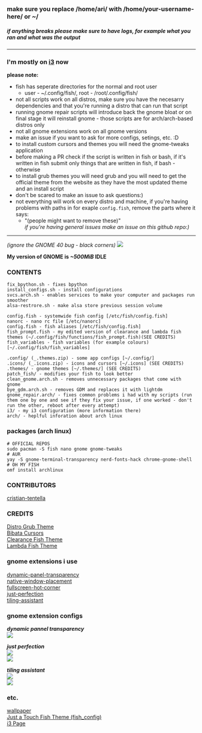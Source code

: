 ### make sure you replace /home/ari/ with /home/your-username-here/ or ~/
##### if anything breaks please make sure to have logs, for example what you ran and what was the output
***
### I'm mostly on [i3](https://github.com/B00bleaTea/my-linux-config/tree/main/i3) now

**please note:**
  - fish has seperate directories for the normal and root user
    - user - ~/.config/fish/, root - /root/.config/fish/
  - not all scripts work on all distros, make sure you have the necesarry dependencies and that you're running a distro that can run that script
  - running gnome repair scripts will introduce back the gnome bloat or on final stage it will reinstall gnome - those scripts are for arch/arch-based distros only
  - not all gnome extensions work on all gnome versions
  - make an issue if you want to ask for more configs, setings, etc. :D
  - to install custom cursors and themes you will need the gnome-tweaks application
  - before making a PR check if the script is written in fish or bash, if it's written in fish submit only things that are written in fish, if bash - otherwise
  - to install grub themes you will need grub and you will need to get the official theme from the website as they have the most updated theme and an install script
  - don't be scared to make an issue to ask questions:)
  - not everything will work on every distro and machine, if you're having problems with paths in for exaple `config.fish`, remove the parts where it says:
    - "(people might want to remove these)"<br/>
     *if you're having general issues make an issue on this github repo:)*

***

*(ignore the GNOME 40 bug - black corners)*
![](https://user-images.githubusercontent.com/71613062/113895838-df3c9c00-97b8-11eb-80b5-0f54ce8982fc.png)

**My version of GNOME is *~500MiB* IDLE**

### CONTENTS
```text
fix_bpython.sh - fixes bpython
install_configs.sh - install configurations
svcs.arch.sh - enables services to make your computer and packages run smoother
alsa-restrore.sh - make alsa store previous session volume

config.fish - systemwide fish config [/etc/fish/config.fish]
nanorc - nano rc file [/etc/nanorc]
config.fish - fish aliases [/etc/fish/config.fish]
fish_prompt.fish - my edited version of clearance and lambda fish themes (~/.config/fish/functions/fish_prompt.fish)(SEE CREDITS)
fish_variables - fish variables (for example colours) [~/.config/fish/fish_variables]

.config/ (_.themes.zip) - some app configs [~/.config/]
.icons/ (_.icons.zip) - icons and cursors [~/.icons] (SEE CREDITS)
.themes/ - gnome themes [~/.themes/] (SEE CREDITS)
patch_fish/ - modifies your fish to look better
clean_gnome.arch.sh - removes unnecessary packages that come with gnome
bye_gdm.arch.sh - removes GDM and replaces it with lightdm
gnome_repair.arch/ - fixes common problems i had with my scripts (run them one by one and see if they fix your issue, if one worked - don't run the other, reboot after every attempt)
i3/ - my i3 configuration (more information there)
arch/ - heplful inforation about arch linux
```

### packages (arch linux)
```shell
# OFFICIAL REPOS
sudo pacman -S fish nano gnome gnome-tweaks
# AUR
yay -S gnome-terminal-transparency nerd-fonts-hack chrome-gnome-shell
# OH MY FISH
omf install archlinux
```

### CONTRIBUTORS
[cristian-tentella](https://github.com/cristian-tentella/)

### CREDITS
[Distro Grub Theme](https://store.kde.org/p/1482847/)<br/>
[Bibata Cursors](https://www.gnome-look.org/p/1197198/)<br/>
[Clearance Fish Theme](https://github.com/oh-my-fish/theme-clearance/)<br/>
[Lambda Fish Theme](https://github.com/hasanozgan/theme-lambda/)

### gnome extensions i use
[dynamic-panel-transparency](https://extensions.gnome.org/extension/1011/dynamic-panel-transparency/)<br/>
[native-window-placement](https://extensions.gnome.org/extension/18/native-window-placement/)<br/>
[fullscreen-hot-corner](https://extensions.gnome.org/extension/1562/fullscreen-hot-corner/)<br/>
[just-perfection](https://extensions.gnome.org/extension/3843/just-perfection/)<br>
[tiling-assistant](https://extensions.gnome.org/extension/3733/tiling-assistant/)

### gnome extension configs
***dynamic pannel transparency***<br/>
![](https://user-images.githubusercontent.com/71613062/113896391-68ec6980-97b9-11eb-8c32-e1ed548d354c.png)<br/>

***just perfection***<br/>
![](https://user-images.githubusercontent.com/71613062/113897512-78b87d80-97ba-11eb-94b2-e0fb68eb7940.png)<br/>
![](https://user-images.githubusercontent.com/71613062/113897615-8ff76b00-97ba-11eb-9e35-7a1d33baee61.png)<br/>

***tiling assistant***<br/>
![](https://user-images.githubusercontent.com/71613062/113908264-db634680-97c5-11eb-9862-dafb6bea2897.png)<br/>
![](https://user-images.githubusercontent.com/71613062/113908052-a2c36d00-97c5-11eb-9218-891385d58a1d.png)<br/>

### etc.
[wallpaper](https://user-images.githubusercontent.com/71613062/113638855-5bbf6580-9667-11eb-992d-5d13080b92ae.jpg)<br/>
[Just a Touch Fish Theme (fish_config)](https://fishshell.com/docs/current/cmds/fish_config.html)<br/>
[i3 Page](https://github.com/B00bleaTea/my-linux-config/tree/main/i3)
